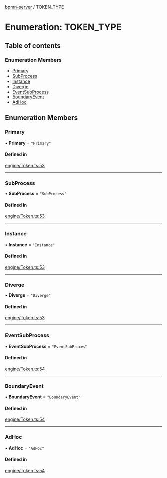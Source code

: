 [bpmn-server](../readme.md) / TOKEN\_TYPE

# Enumeration: TOKEN\_TYPE

## Table of contents

### Enumeration Members

- [Primary](TOKEN_TYPE.md#primary)
- [SubProcess](TOKEN_TYPE.md#subprocess)
- [Instance](TOKEN_TYPE.md#instance)
- [Diverge](TOKEN_TYPE.md#diverge)
- [EventSubProcess](TOKEN_TYPE.md#eventsubprocess)
- [BoundaryEvent](TOKEN_TYPE.md#boundaryevent)
- [AdHoc](TOKEN_TYPE.md#adhoc)

## Enumeration Members

### Primary

• **Primary** = ``"Primary"``

#### Defined in

[engine/Token.ts:53](https://github.com/bpmnServer/bpmn-server/blob/67a073b/src/engine/Token.ts#L53)

___

### SubProcess

• **SubProcess** = ``"SubProcess"``

#### Defined in

[engine/Token.ts:53](https://github.com/bpmnServer/bpmn-server/blob/67a073b/src/engine/Token.ts#L53)

___

### Instance

• **Instance** = ``"Instance"``

#### Defined in

[engine/Token.ts:53](https://github.com/bpmnServer/bpmn-server/blob/67a073b/src/engine/Token.ts#L53)

___

### Diverge

• **Diverge** = ``"Diverge"``

#### Defined in

[engine/Token.ts:53](https://github.com/bpmnServer/bpmn-server/blob/67a073b/src/engine/Token.ts#L53)

___

### EventSubProcess

• **EventSubProcess** = ``"EventSubProces"``

#### Defined in

[engine/Token.ts:54](https://github.com/bpmnServer/bpmn-server/blob/67a073b/src/engine/Token.ts#L54)

___

### BoundaryEvent

• **BoundaryEvent** = ``"BoundaryEvent"``

#### Defined in

[engine/Token.ts:54](https://github.com/bpmnServer/bpmn-server/blob/67a073b/src/engine/Token.ts#L54)

___

### AdHoc

• **AdHoc** = ``"AdHoc"``

#### Defined in

[engine/Token.ts:54](https://github.com/bpmnServer/bpmn-server/blob/67a073b/src/engine/Token.ts#L54)
